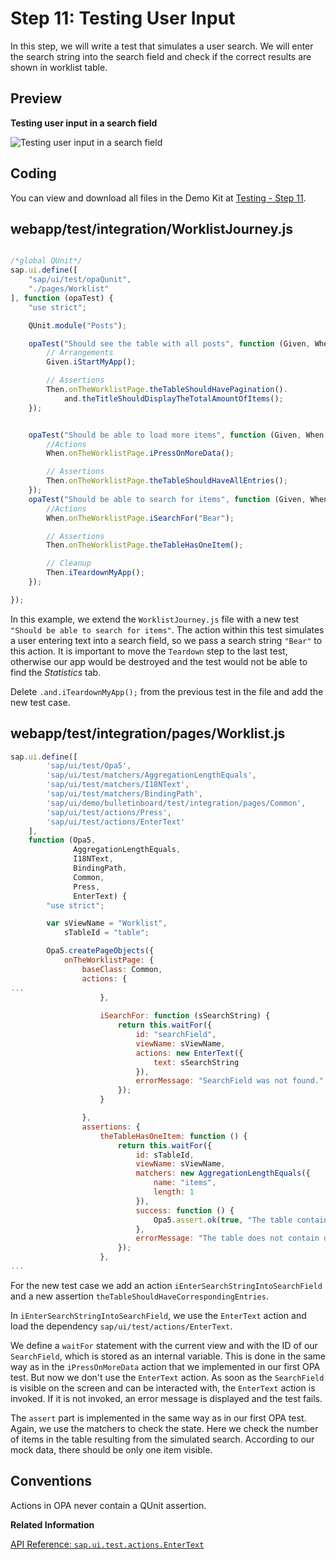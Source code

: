 <!-- loio92959b10ecf14582b65eaadb40571156 -->

# Step 11: Testing User Input

In this step, we will write a test that simulates a user search. We will enter the search string into the search field and check if the correct results are shown in worklist table.



## Preview

  
  
**Testing user input in a search field**

![](images/Tutorial_Testing_Step_11_2d8ec1c.jpg "Testing user input in a search field")



## Coding

You can view and download all files in the Demo Kit at [Testing - Step 11](https://ui5.sap.com/#/entity/sap.m.tutorial.testing/sample/sap.m.tutorial.testing.11).



## webapp/test/integration/WorklistJourney.js

```js

/*global QUnit*/
sap.ui.define([
	"sap/ui/test/opaQunit",
	"./pages/Worklist"
], function (opaTest) {
	"use strict";

	QUnit.module("Posts");

	opaTest("Should see the table with all posts", function (Given, When, Then) {
		// Arrangements
		Given.iStartMyApp();

		// Assertions
		Then.onTheWorklistPage.theTableShouldHavePagination().
			and.theTitleShouldDisplayTheTotalAmountOfItems();
	});


	opaTest("Should be able to load more items", function (Given, When, Then) {
		//Actions
		When.onTheWorklistPage.iPressOnMoreData();

		// Assertions
		Then.onTheWorklistPage.theTableShouldHaveAllEntries();
	});
	opaTest("Should be able to search for items", function (Given, When, Then) {
		//Actions
		When.onTheWorklistPage.iSearchFor("Bear");

		// Assertions
		Then.onTheWorklistPage.theTableHasOneItem();

		// Cleanup
		Then.iTeardownMyApp();
	});

});
```

In this example, we extend the `WorklistJourney.js` file with a new test `"Should be able to search for items"`. The action within this test simulates a user entering text into a search field, so we pass a search string `"Bear"` to this action. It is important to move the `Teardown` step to the last test, otherwise our app would be destroyed and the test would not be able to find the *Statistics* tab.

Delete `.and.iTeardownMyApp();` from the previous test in the file and add the new test case.



## webapp/test/integration/pages/Worklist.js

```js
sap.ui.define([
		'sap/ui/test/Opa5',
		'sap/ui/test/matchers/AggregationLengthEquals',
		'sap/ui/test/matchers/I18NText',
		'sap/ui/test/matchers/BindingPath',
		'sap/ui/demo/bulletinboard/test/integration/pages/Common',
		'sap/ui/test/actions/Press',
		'sap/ui/test/actions/EnterText'
	],
	function (Opa5,
			  AggregationLengthEquals,
			  I18NText,
			  BindingPath,
			  Common,
			  Press,
			  EnterText) {
		"use strict";

		var sViewName = "Worklist",
			sTableId = "table";

		Opa5.createPageObjects({
			onTheWorklistPage: {
				baseClass: Common,
				actions: {
...
					},
					
					iSearchFor: function (sSearchString) {
						return this.waitFor({
							id: "searchField",
							viewName: sViewName,
							actions: new EnterText({
								text: sSearchString
							}),
							errorMessage: "SearchField was not found."
						});
					}

				},
				assertions: {
					theTableHasOneItem: function () {
						return this.waitFor({
							id: sTableId,
							viewName: sViewName,
							matchers: new AggregationLengthEquals({
								name: "items",
								length: 1
							}),
							success: function () {
								Opa5.assert.ok(true, "The table contains one corresponding entry");
							},
							errorMessage: "The table does not contain one item."
						});
					},
...
```

For the new test case we add an action `iEnterSearchStringIntoSearchField` and a new assertion `theTableShouldHaveCorrespondingEntries`.

In `iEnterSearchStringIntoSearchField`, we use the `EnterText` action and load the dependency `sap/ui/test/actions/EnterText`.

We define a `waitFor` statement with the current view and with the ID of our `SearchField`, which is stored as an internal variable. This is done in the same way as in the `iPressOnMoreData` action that we implemented in our first OPA test. But now we don't use the `EnterText` action. As soon as the `SearchField` is visible on the screen and can be interacted with, the `EnterText` action is invoked. If it is not invoked, an error message is displayed and the test fails.

The `assert` part is implemented in the same way as in our first OPA test. Again, we use the matchers to check the state. Here we check the number of items in the table resulting from the simulated search. According to our mock data, there should be only one item visible.



## Conventions

Actions in OPA never contain a QUnit assertion.

**Related Information**  


[API Reference: `sap.ui.test.actions.EnterText`](https://ui5.sap.com/#/api/sap.ui.test.actions.EnterText)

